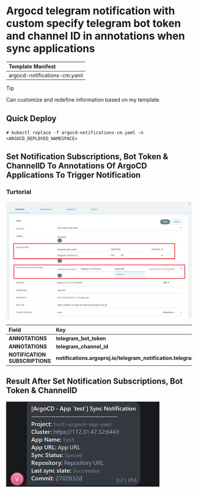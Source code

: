 # Argocd telegram notification with custom specify telegram bot token and channel ID in annotations when sync applications

| Template Manifest |
| :--- |
| argocd-notifications-cm.yaml  |

> [!TIP]
> Can customize and redefine information based on my template.

## Quick Deploy
```
# kubectl replace -f argocd-notifications-cm.yaml -n <ARGOCD_DEPLOYED_NAMESPACE>
```

## Set Notification Subscriptions, Bot Token & ChannelID To Annotations Of ArgoCD Applications To Trigger Notification
### Turtorial

![Alt Text](config.png)

| Field | Key | VALUE |
| :--- | :--- | :--- |
| **ANNOTATIONS** | **telegram_bot_token** | **<TELEGRAM_BOT_TOKEN>** |
| **ANNOTATIONS** | **telegram_channel_id** | **<TELEGRAM_CHANNEL_ID>** |
| **NOTIFICATION SUBSCRIPTIONS** | **notifications.argoproj.io/telegram_notification.telegram** | **<BLANK>** |

## Result After Set Notification Subscriptions, Bot Token & ChannelID
![Alt Text](message.png)
